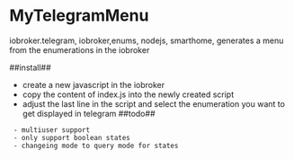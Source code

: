 # MyTelegramMenu
iobroker.telegram, iobroker,enums, nodejs, smarthome, generates a menu from the enumerations in the iobroker

##install##
 - create a new javascript in the iobroker
 - copy the content of index.js into the newly created script
 - adjust the last line in the script and select the enumeration you want to get displayed in telegram
##todo##
```
 - multiuser support
 - only support boolean states
 - changeing mode to query mode for states
```
